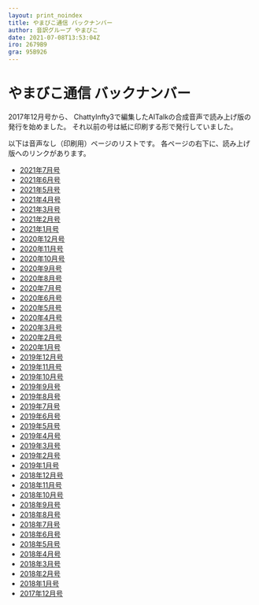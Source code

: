 ```yaml
---
layout: print_noindex
title: やまびこ通信 バックナンバー
author: 音訳グループ やまびこ
date: 2021-07-08T13:53:04Z
iro: 2679B9
gra: 95B926
---
```


# やまびこ通信 バックナンバー

2017年12月号から、 ChattyInfty3で編集したAITalkの合成音声で読み上げ版の発行を始めました。 それ以前の号は紙に印刷する形で発行していました。

以下は音声なし（印刷用）ページのリストです。 各ページの右下に、読み上げ版へのリンクがあります。

- <a href="./p/tusin202107.html" style="line-hight:200%;">2021年7月号 </a>
- <a href="./p/tusin202106.html" style="line-hight:200%;">2021年6月号 </a>
- <a href="./p/tusin202105.html" style="line-hight:200%;">2021年5月号 </a>
- <a href="./p/tusin202104.html" style="line-hight:200%;">2021年4月号 </a>
- <a href="./p/tusin202103.html" style="line-hight:200%;">2021年3月号 </a>
- <a href="./p/tusin202102.html" style="line-hight:200%;">2021年2月号 </a>
- <a href="./p/tusin202101.html" style="line-hight:200%;">2021年1月号 </a>
- <a href="./p/tusin202012.html" style="line-hight:200%;">2020年12月号 </a>
- <a href="./p/tusin202011.html" style="line-hight:200%;">2020年11月号 </a>
- <a href="./p/tusin202010.html" style="line-hight:200%;">2020年10月号 </a>
- <a href="./p/tusin202009.html" style="line-hight:200%;">2020年9月号 </a>
- <a href="./p/tusin202008.html" style="line-hight:200%;">2020年8月号 </a>
- <a href="./p/tusin202007.html" style="line-hight:200%;">2020年7月号 </a>
- <a href="./p/tusin202006.html" style="line-hight:200%;">2020年6月号 </a>
- <a href="./p/tusin202005.html" style="line-hight:200%;">2020年5月号 </a>
- <a href="./p/tusin202004.html" style="line-hight:200%;">2020年4月号 </a>
- <a href="./p/tusin202003.html" style="line-hight:200%;">2020年3月号 </a>
- <a href="./p/tusin202002.html" style="line-hight:200%;">2020年2月号 </a>
- <a href="./p/tusin202001.html" style="line-hight:200%;">2020年1月号 </a>
- <a href="./p/tusin201912.html" style="line-hight:200%;">2019年12月号 </a>
- <a href="./p/tusin201911.html" style="line-hight:200%;">2019年11月号 </a>
- <a href="./p/tusin201910.html" style="line-hight:200%;">2019年10月号 </a>
- <a href="./p/tusin201909.html" style="line-hight:200%;">2019年9月号 </a>
- <a href="./p/tusin201908.html" style="line-hight:200%;">2019年8月号 </a>
- <a href="./p/tusin201907.html" style="line-hight:200%;">2019年7月号 </a>
- <a href="./p/tusin201906.html" style="line-hight:200%;">2019年6月号 </a>
- <a href="./p/tusin201905.html" style="line-hight:200%;">2019年5月号 </a>
- <a href="./p/tusin201904.html" style="line-hight:200%;">2019年4月号 </a>
- <a href="./p/tusin201903.html" style="line-hight:200%;">2019年3月号 </a>
- <a href="./p/tusin201902.html" style="line-hight:200%;">2019年2月号 </a>
- <a href="./p/tusin201901.html" style="line-hight:200%;">2019年1月号 </a>
- <a href="./p/tusin201812.html" style="line-hight:200%;">2018年12月号 </a>
- <a href="./p/tusin201811.html" style="line-hight:200%;">2018年11月号 </a>
- <a href="./p/tusin201810.html" style="line-hight:200%;">2018年10月号 </a>
- <a href="./p/tusin201809.html" style="line-hight:200%;">2018年9月号 </a>
- <a href="./p/tusin201808.html" style="line-hight:200%;">2018年8月号 </a>
- <a href="./p/tusin201807.html" style="line-hight:200%;">2018年7月号 </a>
- <a href="./p/tusin201806.html" style="line-hight:200%;">2018年6月号</a>
- <a href="./p/tusin201805.html" style="line-hight:200%;">2018年5月号</a>
- <a href="./p/tusin201804.html" style="line-hight:200%;">2018年4月号</a>
- <a href="./p/tusin201803.html" style="line-hight:200%;">2018年3月号</a>
- <a href="./p/tusin201802.html" style="line-hight:200%;">2018年2月号</a>
- <a href="./p/tusin201801.html" style="line-hight:200%;">2018年1月号</a>
- <a href="./p/tusin201712.html" style="line-hight:200%;">2017年12月号</a>

